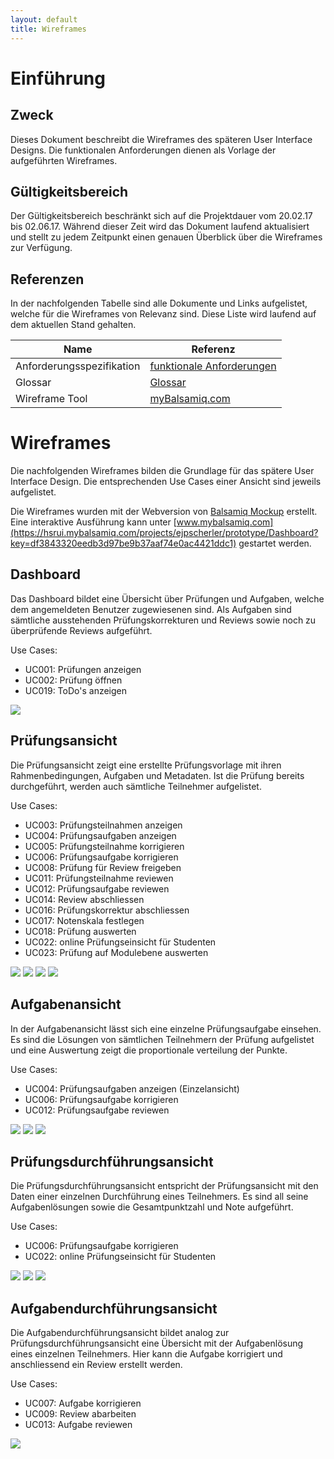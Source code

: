 ```yaml
---
layout: default
title: Wireframes
---
```


# Einführung
## Zweck

Dieses Dokument beschreibt die Wireframes des späteren User Interface Designs. Die funktionalen Anforderungen dienen als Vorlage der aufgeführten Wireframes.

## Gültigkeitsbereich

Der Gültigkeitsbereich beschränkt sich auf die Projektdauer vom 20.02.17 bis 02.06.17. Während dieser Zeit wird das Dokument laufend aktualisiert und stellt zu jedem Zeitpunkt einen genauen Überblick über die Wireframes zur Verfügung.

## Referenzen

In der nachfolgenden Tabelle sind alle Dokumente und Links aufgelistet, welche für die Wireframes von Relevanz sind. Diese Liste wird laufend auf dem aktuellen Stand gehalten.

| **Name**                          | **Referenz**                                                                                                                                                                                                                                         |
| --------------------------------- | ---------------------------------------------------------------------------------------------------------------------------------------------------------------------------------------------------------------------------------------------------- |
| Anforderungsspezifikation         | [funktionale Anforderungen](../anforderungen/funktionaleAnforderungen.html)                                                                                                                         |
| Glossar                           | [Glossar](../projektplan/glossar.html)                                                                                                                                                   |
| Wireframe Tool                    | [myBalsamiq.com](https://www.mybalsamiq.com/)                                                                                                                                                   |

# Wireframes

Die nachfolgenden Wireframes bilden die Grundlage für das spätere User Interface Design. Die entsprechenden Use Cases einer Ansicht sind jeweils aufgelistet.

Die Wireframes wurden mit der Webversion von [Balsamiq Mockup](https://www.mybalsamiq.com/) erstellt. Eine interaktive Ausführung kann unter [www.mybalsamiq.com](https://hsrui.mybalsamiq.com/projects/ejpscherler/prototype/Dashboard?key=df3843320eedb3d97be9b37aaf74e0ac4421ddc1) gestartet werden.

## Dashboard

Das Dashboard bildet eine Übersicht über Prüfungen und Aufgaben, welche dem angemeldeten Benutzer zugewiesenen sind. Als Aufgaben sind sämtliche ausstehenden Prüfungskorrekturen und Reviews sowie noch zu überprüfende Reviews aufgeführt.

Use Cases:

* UC001: Prüfungen anzeigen
* UC002: Prüfung öffnen
* UC019: ToDo's anzeigen

![](resources/wireframes/Dashboard.jpeg)

## Prüfungsansicht

Die Prüfungsansicht zeigt eine erstellte Prüfungsvorlage mit ihren Rahmenbedingungen, Aufgaben und Metadaten. Ist die Prüfung bereits durchgeführt, werden auch sämtliche Teilnehmer aufgelistet.

Use Cases:

* UC003: Prüfungsteilnahmen anzeigen
* UC004: Prüfungsaufgaben anzeigen
* UC005: Prüfungsteilnahme korrigieren
* UC006: Prüfungsaufgabe korrigieren
* UC008: Prüfung für Review freigeben
* UC011: Prüfungsteilnahme reviewen
* UC012: Prüfungsaufgabe reviewen
* UC014: Review abschliessen
* UC016: Prüfungskorrektur abschliessen
* UC017: Notenskala festlegen
* UC018: Prüfung auswerten
* UC022: online Prüfungseinsicht für Studenten
* UC023: Prüfung auf Modulebene auswerten

![](resources/wireframes/Pruefungsansicht_Informationen.jpeg)
![](resources/wireframes/Pruefungsansicht_Teilnahmen.jpeg)
![](resources/wireframes/Pruefungsansicht_Aufgaben.jpeg)
![](resources/wireframes/Pruefungsansicht_Auswertung.jpeg)

## Aufgabenansicht

In der Aufgabenansicht lässt sich eine einzelne Prüfungsaufgabe einsehen. Es sind die Lösungen von sämtlichen Teilnehmern der Prüfung aufgelistet und eine Auswertung zeigt die proportionale verteilung der Punkte.

Use Cases:

* UC004: Prüfungsaufgaben anzeigen (Einzelansicht)
* UC006: Prüfungsaufgabe korrigieren
* UC012: Prüfungsaufgabe reviewen

![](resources/wireframes/Aufgabenansicht_Aufgabenstellung.jpeg)
![](resources/wireframes/Aufgabenansicht_Teilnahmen.jpeg)
![](resources/wireframes/Aufgabenansicht_Auswertung.jpeg)

## Prüfungsdurchführungsansicht

Die Prüfungsdurchführungsansicht entspricht der Prüfungsansicht mit den Daten einer einzelnen Durchführung eines Teilnehmers. Es sind all seine Aufgabenlösungen sowie die Gesamtpunktzahl und Note aufgeführt.

Use Cases:

* UC006: Prüfungsaufgabe korrigieren
* UC022: online Prüfungseinsicht für Studenten

![](resources/wireframes/Pruefungsdurchfuehrungsansicht_Informationen.jpeg)
![](resources/wireframes/Pruefungsdurchfuehrungsansicht_Aufgaben.jpeg)
![](resources/wireframes/Pruefungsdurchfuehrungsansicht_Auswertung.jpeg)

## Aufgabendurchführungsansicht

Die Aufgabendurchführungsansicht bildet analog zur Prüfungsdurchführungsansicht eine Übersicht mit der Aufgabenlösung eines einzelnen Teilnehmers. Hier kann die Aufgabe korrigiert und anschliessend ein Review erstellt werden.

Use Cases:

* UC007: Aufgabe korrigieren
* UC009: Review abarbeiten
* UC013: Aufgabe reviewen

![](resources/wireframes/Aufgabendurchfuehrungsansicht.jpeg)
